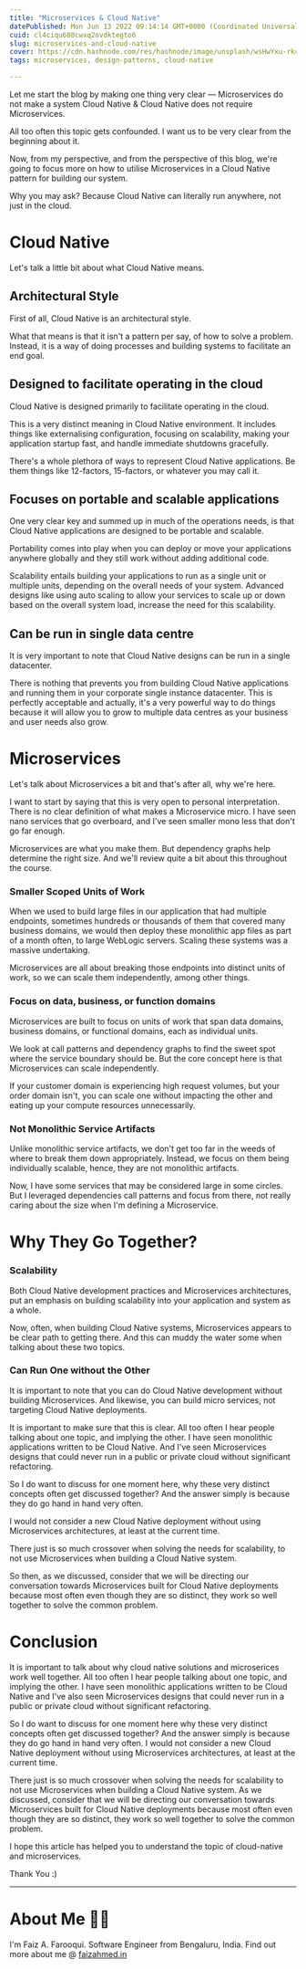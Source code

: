 ```yaml
---
title: "Microservices & Cloud Native"
datePublished: Mon Jun 13 2022 09:14:14 GMT+0000 (Coordinated Universal Time)
cuid: cl4ciqu680cwxq2nvdktegto6
slug: microservices-and-cloud-native
cover: https://cdn.hashnode.com/res/hashnode/image/unsplash/wsHwYxu-rkc/upload/v1655040370048/M4t8rZJOh.jpeg
tags: microservices, design-patterns, cloud-native

---
```


Let me start the blog by making one thing very clear — Microservices do not make a system Cloud Native & Cloud Native does not require Microservices.

All too often this topic gets confounded. I want us to be very clear from the beginning about it.

Now, from my perspective, and from the perspective of this blog, we're going to focus more on how to utilise Microservices in a Cloud Native pattern for building our system. 

Why you may ask? Because Cloud Native can literally run anywhere, not just in the cloud. 

# Cloud Native

Let's talk a little bit about what Cloud Native means. 

## Architectural Style 

First of all, Cloud Native is an architectural style. 

What that means is that it isn't a pattern per say, of how to solve a problem. Instead, it is a way of doing processes and building systems to facilitate an end goal. 

## Designed to facilitate operating in the cloud

Cloud Native is designed primarily to facilitate operating in the cloud. 

This is a very distinct meaning in Cloud Native environment. It includes things like externalising configuration, focusing on scalability, making your application startup fast, and handle immediate shutdowns gracefully. 

There's a whole plethora of ways to represent Cloud Native applications. Be them things like 12-factors, 15-factors, or whatever you may call it. 

## Focuses on portable and scalable applications

One very clear key and summed up in much of the operations needs, is that Cloud Native applications are designed to be portable and scalable. 

Portability comes into play when you can deploy or move your applications anywhere globally and they still work without adding additional code. 

Scalability entails building your applications to run as a single unit or multiple units, depending on the overall needs of your system. Advanced designs like using auto scaling to allow your services to scale up or down based on the overall system load, increase the need for this scalability. 

## Can be run in single data centre

It is very important to note that Cloud Native designs can be run in a single datacenter. 

There is nothing that prevents you from building Cloud Native applications and running them in your corporate single instance datacenter. This is perfectly acceptable and actually, it's a very powerful way to do things because it will allow you to grow to multiple data centres as your business and user needs also grow. 

# Microservices

Let's talk about Microservices a bit and that's after all, why we're here. 

I want to start by saying that this is very open to personal interpretation. There is no clear definition of what makes a Microservice micro. I have seen nano services that go overboard, and I've seen smaller mono less that don't go far enough. 

Microservices are what you make them. But dependency graphs help determine the right size. And we'll review quite a bit about this throughout the course.

### Smaller Scoped Units of Work

When we used to build large files in our application that had multiple endpoints, sometimes hundreds or thousands of them that covered many business domains, we would then deploy these monolithic app files as part of a month often, to large WebLogic servers. Scaling these systems was a massive undertaking. 

Microservices are all about breaking those endpoints into distinct units of work, so we can scale them independently, among other things.

### Focus on data, business, or function domains

Microservices are built to focus on units of work that span data domains, business domains, or functional domains, each as individual units. 

We look at call patterns and dependency graphs to find the sweet spot where the service boundary should be. But the core concept here is that Microservices can scale independently. 

If your customer domain is experiencing high request volumes, but your order domain isn't, you can scale one without impacting the other and eating up your compute resources unnecessarily. 

### Not Monolithic Service Artifacts

Unlike monolithic service artifacts, we don't get too far in the weeds of where to break them down appropriately. Instead, we focus on them being individually scalable, hence, they are not monolithic artifacts. 

Now, I have some services that may be considered large in some circles. But I leveraged dependencies call patterns and focus from there, not really caring about the size when I'm defining a Microservice. 

# Why They Go Together?

### Scalability

Both Cloud Native development practices and Microservices architectures, put an emphasis on building scalability into your application and system as a whole. 

Now, often, when building Cloud Native systems, Microservices appears to be clear path to getting there. And this can muddy the water some when talking about these two topics. 

### Can Run One without the Other

It is important to note that you can do Cloud Native development without building Microservices. And likewise, you can build micro services, not targeting Cloud Native deployments. 

It is important to make sure that this is clear. All too often I hear people talking about one topic, and implying the other. I have seen monolithic applications written to be Cloud Native. And I've seen Microservices designs that could never run in a public or private cloud without significant refactoring. 

So I do want to discuss for one moment here, why these very distinct concepts often get discussed together? And the answer simply is because they do go hand in hand very often. 

I would not consider a new Cloud Native deployment without using Microservices architectures, at least at the current time. 

There just is so much crossover when solving the needs for scalability, to not use Microservices when building a Cloud Native system. 

So then, as we discussed, consider that we will be directing our conversation towards Microservices built for Cloud Native deployments because most often even though they are so distinct, they work so well together to solve the common problem. 

# Conclusion

It is important to talk about why cloud native solutions and microserices work well together. All too often I hear people talking about one topic, and implying the other. I have seen monolithic applications written to be Cloud Native and I've also seen Microservices designs that could never run in a public or private cloud without significant refactoring.

So I do want to discuss for one moment here why these very distinct concepts often get discussed together? And the answer simply is because they do go hand in hand very often. I would not consider a new Cloud Native deployment without using Microservices architectures, at least at the current time.

There just is so much crossover when solving the needs for scalability to not use Microservices when building a Cloud Native system. As we discussed, consider that we will be directing our conversation towards Microservices built for Cloud Native deployments because most often even though they are so distinct, they work so well together to solve the common problem.

I hope this article has helped you to understand the topic of cloud-native and microservices.

Thank You :)

---

# About Me 👨‍💻

I'm Faiz A. Farooqui. Software Engineer from Bengaluru, India. Find out more about me @ [faizahmed.in](https://faizahmed.in)
